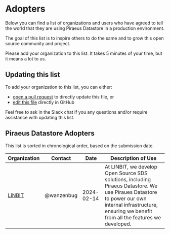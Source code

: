 # Adopters

Below you can find a list of organizations and users who have agreed to
tell the world that they are using Piraeus Datastore in a production environment.

The goal of this list is to inspire others to do the same and to grow
this open source community and project.

Please add your organization to this list. It takes 5 minutes of your time,
but it means a lot to us.

## Updating this list

To add your organization to this list, you can either:

- [open a pull request](https://github.com/piraeusdatastore/piraeus/pulls) to directly update this file, or
- [edit this file](https://github.com/piraeusdatastore/piraeus/blob/master/ADOPTERS.md) directly in GitHub

Feel free to ask in the Slack chat if you any questions and/or require
assistance with updating this list.

## Piraeus Datastore Adopters

This list is sorted in chronological order, based on the submission date.

| Organization | Contact | Date | Description of Use |
| ------------ | ------- | ---- | ------------------ |
| [LINBIT](https://linbit.com/) | @wanzenbug | 2024-02-14 | At LINBIT, we develop Open Source SDS solutions, including Piraeus Datastore. We use Piraues Datastore to power our own internal infrastructure, ensuring we benefit from all the features we developed. |
